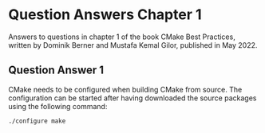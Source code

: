 # Question Answers Chapter 1

Answers to questions in chapter 1 of the book CMake Best Practices, written by Dominik Berner and Mustafa Kemal Gilor, published in May 2022.

## Question Answer 1

CMake needs to be configured when building CMake from source. The configuration can be started after having downloaded the source packages using the following command:

```txt
./configure make
```
